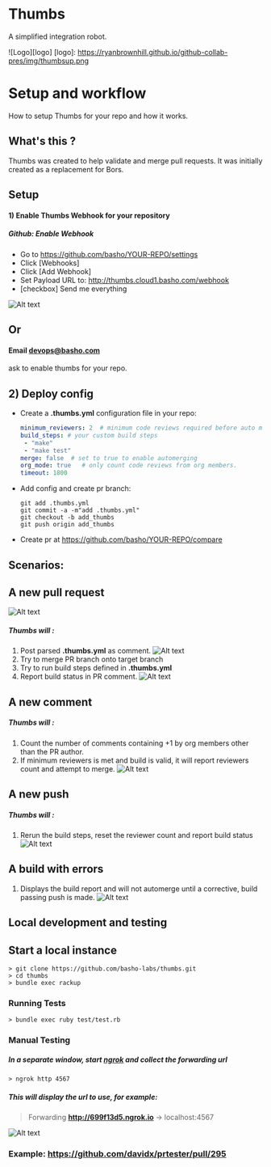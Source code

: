 # Thumbs

A simplified integration robot.

![Logo][logo]
[logo]: https://ryanbrownhill.github.io/github-collab-pres/img/thumbsup.png

# Setup and workflow
How to setup Thumbs for your repo and how it works.

## What's this ?
Thumbs was created to help validate and merge pull requests. It was initially created as a replacement for Bors.
## Setup
#### 1) Enable Thumbs Webhook for your repository

##### Github: Enable Webhook
- Go to https://github.com/basho/YOUR-REPO/settings
- Click [Webhooks]
- Click [Add Webhook]
- Set Payload URL to: http://thumbs.cloud1.basho.com/webhook
- [checkbox] Send me everything

![Alt text](http://i.imgur.com/hyarJuX.png)

## Or
#### Email devops@basho.com
ask to enable thumbs for your repo.

## 2) Deploy config

- Create a **.thumbs.yml** configuration file in your repo:

  ```yaml
  minimum_reviewers: 2  # minimum code reviews required before auto merge
  build_steps: # your custom build steps
   - "make"
   - "make test"
  merge: false  # set to true to enable automerging
  org_mode: true   # only count code reviews from org members.
  timeout: 1800 
  ```
  
- Add config and create pr branch:

  ```
  git add .thumbs.yml
  git commit -a -m"add .thumbs.yml"
  git checkout -b add_thumbs
  git push origin add_thumbs
  ```
 - Create pr at https://github.com/basho/YOUR-REPO/compare
 
##  Scenarios:
##  A new pull request
![Alt text](http://i.imgur.com/QrvXPoi.png)
##### Thumbs will :

1) Post parsed **.thumbs.yml** as comment.
![Alt text](http://i.imgur.com/QMGnL7i.png)
2) Try to merge PR branch onto target branch
3) Try to run build steps defined in **.thumbs.yml**
4) Report build status in PR comment.
![Alt text](http://i.imgur.com/zFrr7aR.png) 

##  A new comment
##### Thumbs will :
1) Count the number of comments containing +1 by org members other than the PR author. 
2) If minimum reviewers is met and build is valid, it will report reviewers count and attempt to merge.
![Alt text](http://i.imgur.com/4mj2SL7.png)

## A new push
##### Thumbs will :
1) Rerun the build steps, reset the reviewer count and report build status
![Alt text](http://i.imgur.com/zFrr7aR.png)

## A build with errors
1) Displays the build report and will not automerge until a corrective, build passing push is made.
![Alt text](http://i.imgur.com/wOrjzKx.png)


## Local development and testing

## Start a local instance
```
> git clone https://github.com/basho-labs/thumbs.git
> cd thumbs
> bundle exec rackup
```
### Running Tests
```
> bundle exec ruby test/test.rb
```

### Manual Testing
##### In a separate window, start [ngrok](https://ngrok.com/) and collect the forwarding url
```
> ngrok http 4567
```
##### This will display the url to use, for example:

> Forwarding                    **http://699f13d5.ngrok.io** -> localhost:4567        

![Alt text](http://i.imgur.com/v3rSCTX.png)

### Example: https://github.com/davidx/prtester/pull/295


